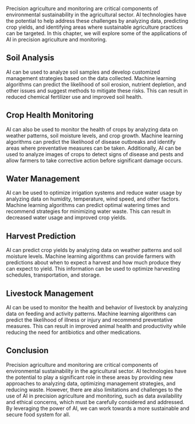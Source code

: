 
Precision agriculture and monitoring are critical components of environmental sustainability in the agricultural sector. AI technologies have the potential to help address these challenges by analyzing data, predicting crop yields, and identifying areas where sustainable agriculture practices can be targeted. In this chapter, we will explore some of the applications of AI in precision agriculture and monitoring.

Soil Analysis
-------------

AI can be used to analyze soil samples and develop customized management strategies based on the data collected. Machine learning algorithms can predict the likelihood of soil erosion, nutrient depletion, and other issues and suggest methods to mitigate these risks. This can result in reduced chemical fertilizer use and improved soil health.

Crop Health Monitoring
----------------------

AI can also be used to monitor the health of crops by analyzing data on weather patterns, soil moisture levels, and crop growth. Machine learning algorithms can predict the likelihood of disease outbreaks and identify areas where preventative measures can be taken. Additionally, AI can be used to analyze images of crops to detect signs of disease and pests and allow farmers to take corrective action before significant damage occurs.

Water Management
----------------

AI can be used to optimize irrigation systems and reduce water usage by analyzing data on humidity, temperature, wind speed, and other factors. Machine learning algorithms can predict optimal watering times and recommend strategies for minimizing water waste. This can result in decreased water usage and improved crop yields.

Harvest Prediction
------------------

AI can predict crop yields by analyzing data on weather patterns and soil moisture levels. Machine learning algorithms can provide farmers with predictions about when to expect a harvest and how much produce they can expect to yield. This information can be used to optimize harvesting schedules, transportation, and storage.

Livestock Management
--------------------

AI can be used to monitor the health and behavior of livestock by analyzing data on feeding and activity patterns. Machine learning algorithms can predict the likelihood of illness or injury and recommend preventative measures. This can result in improved animal health and productivity while reducing the need for antibiotics and other medications.

Conclusion
----------

Precision agriculture and monitoring are critical components of environmental sustainability in the agricultural sector. AI technologies have the potential to play a significant role in these areas by providing new approaches to analyzing data, optimizing management strategies, and reducing waste. However, there are also limitations and challenges to the use of AI in precision agriculture and monitoring, such as data availability and ethical concerns, which must be carefully considered and addressed. By leveraging the power of AI, we can work towards a more sustainable and secure food system for all.
